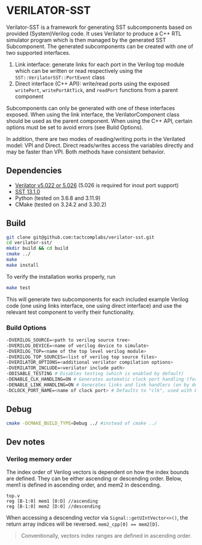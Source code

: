 # VERILATOR-SST

Verilator-SST is a framework for generating SST subcomponents based on provided
(System)Verilog code. It uses Verilator to produce a C++ RTL simulator program
which is then managed by the generated SST Subcomponent. The generated subcomponents
can be created with one of two supported interfaces.

1. Link interface: generate links for each port in the Verilog top
   module which can be written or read respectively using the
`SST::VerilatorSST::PortEvent` class
2. Direct interface (C++ API): write/read ports using the exposed
`writePort`, `writePortAtTick`, and
   `readPort` functions from a parent component

Subcomponents can only be generated with one of these interfaces
exposed. When using the link
interface, the VerilatorComponent class should be used as the parent component.
When using the
C++ API, certain options must be set to avoid errors (see Build Options).

In addition, there are two modes of reading/writing ports in the Verilated
model: VPI and Direct. Direct reads/writes access the variables directly and
may be faster than VPI. Both methods have consistent behavior.

## Dependencies

- [Verilator v5.022 or 5.026](https://github.com/verilator/verilator/releases/tag/v5.022) (5.026 is required for inout port support)
- [SST 13.1.0](https://github.com/sstsimulator/sst-core/releases/tag/v13.1.0_Final)
- Python (tested on 3.6.8 and 3.11.9)
- CMake (tested on 3.24.2 and 3.30.2)

## Build

```bash
git clone git@github.com:tactcomplabs/verilator-sst.git
cd verilator-sst/
mkdir build && cd build
cmake ../
make
make install
```

To verify the installation works properly, run

```bash
make test
```
This will generate two subcomponents for each included example Verilog code
(one using links interface, one using direct interface)
and use the relevant test component to verify their functionality.

### Build Options

```bash
-DVERILOG_SOURCE=<path to verilog source tree>
-DVERILOG_DEVICE=<name of verilog device to simulate>
-DVERILOG_TOP=<name of the top level verilog module>
-DVERILOG_TOP_SOURCES=<list of verilog top source files>
-DVERILATOR_OPTIONS=<additional verilator compilation options>
-DVERILATOR_INCLUDE=<verilator include path>
-DDISABLE_TESTING # Disables testing (which is enabled by default)
-DENABLE_CLK_HANDLING=ON # Generates automatic clock port handling (for C++ API interface)
-DENABLE_LINK_HANDLING=ON # Generates links and link handlers (on by default)
-DCLOCK_PORT_NAME=<name of clock port> # Defaults to "clk", used with ENABLE_LINK_HANDLING
```

## Debug

```bash
cmake -DCMAKE_BUILD_TYPE=Debug ../ #instead of cmake ../
```

## Dev notes

### Verilog memory order

The index order of Verilog vectors is dependent on how the index bounds are defined. They can be either ascending or descending order. Below, mem1 is defined in ascending order, and mem2 in descending. 

```
top.v
reg [B-1:0] mem1 [0:D] //ascending
reg [B-1:0] mem2 [D:0] //descending
```

When accessing a descending vector via `Signal::getUIntVector<>()`, the return array indices will be reversed. `mem2_cpp[0] == mem2[D]`. 

> Conventionally, vectors index ranges are defined in ascending order.

